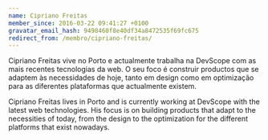 ```yaml
---
name: Cipriano Freitas
member_since: 2016-03-22 09:41:27 +0100
gravatar_email_hash: 9498460f8e40df34a8472535f69fc675
redirect_from: /membro/cipriano-freitas/
---
```

Cipriano Freitas vive no Porto e actualmente trabalha na DevScope com as mais recentes tecnologias da web. O seu foco é construir productos que se adaptem às necessidades de hoje, tanto em design como em optimização para as diferentes plataformas que actualmente existem.

Cipriano Freitas lives in Porto and is currently working at DevScope with the latest web technologies. His focus is on building products that adapt to the necessities of today, from the design to the optimization for the different platforms that exist nowadays.
